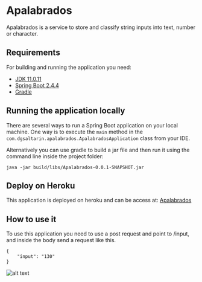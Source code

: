 # Apalabrados

Apalabrados is a service to store and classify string inputs into text, number or character.
## Requirements

For building and running the application you need:

- [JDK 11.0.11](https://www.oracle.com/co/java/technologies/javase/jdk11-archive-downloads.html)
- [Spring Boot 2.4.4](https://spring.io/projects/spring-boot)
- [Gradle](https://gradle.org/)

## Running the application locally

There are several ways to run a Spring Boot application on your local machine. One way is to execute the `main` method in the `com.dgsaltarin.apalabrados.ApalabradosApplication` class from your IDE.

Alternatively you can use gradle to build a jar file and then run it using the command line inside the project folder:
```shell
java -jar build/libs/Apalabrados-0.0.1-SNAPSHOT.jar
```

## Deploy on Heroku

This application is deployed on heroku and can be access at: [Apalabrados](https://apalabradosplatzi.herokuapp.com)

## How to use it
To use this application you need to use a post request and point to /input, and inside the body send a request like this.
```
{
    "input": "130"
}
```
![alt text](https://res.cloudinary.com/dgmanga/image/upload/v1634654014/Diagrama_de_flujo.png)
